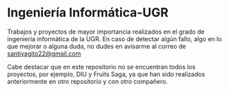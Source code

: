 # Ingeniería Informática-UGR

Trabajos y proyectos de mayor importancia realizados en el grado de ingeniería informática de la UGR.
En caso de detectar algún fallo, algo en lo que mejorar o alguna duda, no dudes en avisarme al correo de santiyagito22@gmail.com

Cabe destacar que en este repositorio no se encuentran todos los proyectos, por ejemplo, DIU y Fruits Saga, ya que han sido realizados anteriormente en otro repositorio y con otro compañero.

